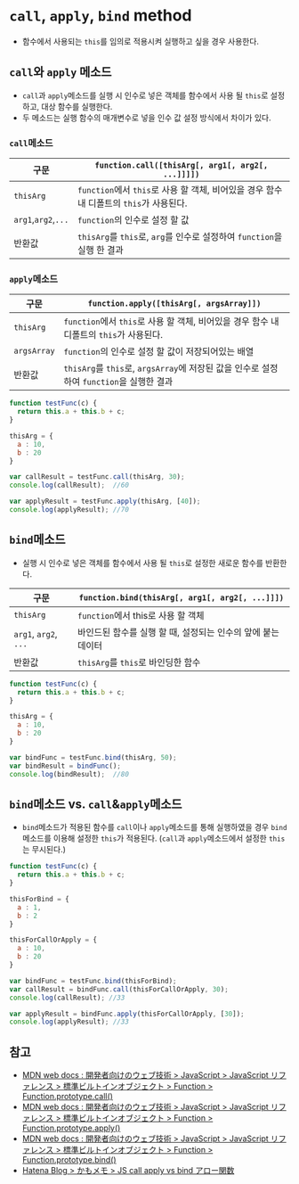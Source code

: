 # `call`, `apply`, `bind` method
- 함수에서 사용되는 `this`를 임의로 적용시켜 실행하고 싶을 경우 사용한다.

## `call`와 `apply` 메소드
- `call`과 `apply`메소드를 실행 시 인수로 넣은 객체를 함수에서 사용 될 `this`로 설정하고, 대상 함수를 실행한다.
- 두 메소드는 실행 함수의 매개변수로 넣을 인수 값 설정 방식에서 차이가 있다.

### `call`메소드

구문 | `function.call([thisArg[, arg1[, arg2[, ...]]]])`
----|---------------------------------------------------
`thisArg` | `function`에서 `this`로 사용 할 객체, 비어있을 경우 함수 내 디폴트의 `this`가 사용된다.
`arg1`,`arg2`,`...` | `function`의 인수로 설정 할 값
반환값 | `thisArg`를 `this`로, `arg`를 인수로 설정하여 `function`을 실행 한 결과

### `apply`메소드

구문 | `function.apply([thisArg[, argsArray]])`
----|------------------------------------------
`thisArg` | `function`에서 `this`로 사용 할 객체, 비어있을 경우 함수 내 디폴트의 `this`가 사용된다.
`argsArray` | `function`의 인수로 설정 할 값이 저장되어있는 배열
반환값 | `thisArg`를 `this`로, `argsArray`에 저장된 값을 인수로 설정하여 `function`을 실행한 결과

```javascript
function testFunc(c) {
  return this.a + this.b + c;
}

thisArg = {
  a : 10,
  b : 20
}

var callResult = testFunc.call(thisArg, 30);
console.log(callResult);  //60

var applyResult = testFunc.apply(thisArg, [40]);
console.log(applyResult); //70
```

## `bind`메소드
- 실행 시 인수로 넣은 객체를 함수에서 사용 될 `this`로 설정한 새로운 함수를 반환한다.

구문 | `function.bind(thisArg[, arg1[, arg2[, ...]]])`
----|----------------------------------------------
`thisArg` | `function`에서 this로 사용 할 객체
`arg1`, `arg2`, `...` | 바인드된 함수를 실행 할 때, 설정되는 인수의 앞에 붙는 데이터
반환값 | `thisArg`를 `this`로 바인딩한 함수

```javascript
function testFunc(c) {
  return this.a + this.b + c;
}

thisArg = {
  a : 10,
  b : 20
}

var bindFunc = testFunc.bind(thisArg, 50);
var bindResult = bindFunc();
console.log(bindResult);  //80
```

## `bind`메소드 vs. `call`&`apply`메소드
- `bind`메소드가 적용된 함수를 `call`이나 `apply`메소드를 통해 실행하였을 경우 `bind`메소드를 이용해 설정한 `this`가 적용된다. (`call`과 `apply`메소드에서 설정한 `this`는 무시된다.)

```javascript
function testFunc(c) {
  return this.a + this.b + c;
}

thisForBind = {
  a : 1,
  b : 2
}

thisForCallOrApply = {
  a : 10,
  b : 20
}

var bindFunc = testFunc.bind(thisForBind);
var callResult = bindFunc.call(thisForCallOrApply, 30);
console.log(callResult); //33

var applyResult = bindFunc.apply(thisForCallOrApply, [30]);
console.log(applyResult); //33
```

## 참고
- [MDN web docs : 開発者向けのウェブ技術 > JavaScript > JavaScript リファレンス > 標準ビルトインオブジェクト > Function > Function.prototype.call()](https://developer.mozilla.org/ja/docs/Web/JavaScript/Reference/Global_Objects/Function/call)
- [MDN web docs : 開発者向けのウェブ技術 > JavaScript > JavaScript リファレンス > 標準ビルトインオブジェクト > Function > Function.prototype.apply()](https://developer.mozilla.org/ja/docs/Web/JavaScript/Reference/Global_Objects/Function/apply)
- [MDN web docs : 開発者向けのウェブ技術 > JavaScript > JavaScript リファレンス > 標準ビルトインオブジェクト > Function > Function.prototype.bind()](https://developer.mozilla.org/ja/docs/Web/JavaScript/Reference/Global_Objects/Function/bind)
- [Hatena Blog > かもメモ > JS call apply vs bind アロー関数](https://chaika.hatenablog.com/entry/2017/04/21/083000)